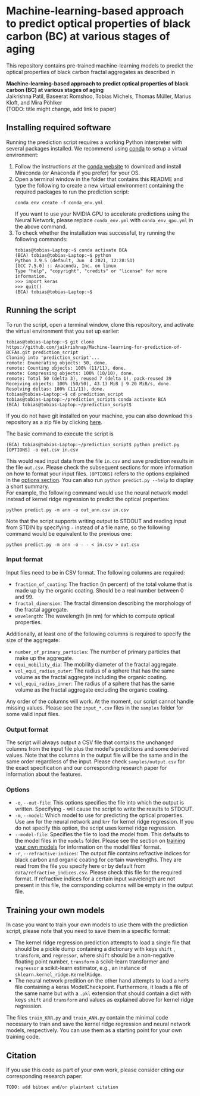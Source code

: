 # Machine-learning-based approach to predict optical properties of black carbon (BC) at various stages of aging
This repository contains pre-trained machine-learning models to predict the optical properties of black carbon fractal aggregates as described in

**Machine-learning-based approach to predict optical properties of black carbon (BC) at various stages of aging**  
Jaikrishna Patil, Baseerat Romshoo, Tobias Michels, Thomas Müller, Marius Kloft, and Mira Pöhlker  
(TODO: title might change, add link to paper)

## Installing required software
Running the prediction script requires a working Python interpreter with several packages installed. We recommend using [conda](https://conda.io/projects/conda/en/latest/index.html) to setup a virtual environment:
1. Follow the instructions at the [conda website](https://conda.io/projects/conda/en/latest/user-guide/install/index.html) to download and install Miniconda (or Anaconda if you prefer) for your OS.
2. Open a terminal window in the folder that contains this README and type the following to create a new virtual environment containing the required packages to run the prediction script:
   ```commandline
   conda env create -f conda_env.yml
   ```
   If you want to use your NVIDIA GPU to accelerate predictions using the Neural Network, please replace `conda_env.yml` with `conda_env_gpu.yml` in the above command.
3. To check whether the installation was successful, try running the following commands:
   ```commandline
   tobias@tobias-Laptop:~$ conda activate BCA
   (BCA) tobias@tobias-Laptop:~$ python
   Python 3.9.5 (default, Jun  4 2021, 12:28:51) 
   [GCC 7.5.0] :: Anaconda, Inc. on linux
   Type "help", "copyright", "credits" or "license" for more information.
   >>> import keras
   >>> quit()
   (BCA) tobias@tobias-Laptop:~$
   ```

## Running the script
To run the script, open a terminal window, clone this repository, and activate the virtual environment that you set up earlier:
```commandline
tobias@tobias-Laptop:~$ git clone https://github.com/jaikrishnap/Machine-learning-for-prediction-of-BCFAs.git prediction_script
Cloning into 'prediction_script'...
remote: Enumerating objects: 50, done.
remote: Counting objects: 100% (11/11), done.
remote: Compressing objects: 100% (10/10), done.
remote: Total 50 (delta 3), reused 7 (delta 1), pack-reused 39
Receiving objects: 100% (50/50), 43.13 MiB | 9.20 MiB/s, done.
Resolving deltas: 100% (11/11), done.
tobias@tobias-Laptop:~$ cd prediction_script
tobias@tobias-Laptop:~/prediction_script$ conda activate BCA
(BCA) tobias@tobias-Laptop:~/prediction_script$ 
```
If you do not have git installed on your machine, you can also download this repository as a zip file by clicking [here](https://github.com/jaikrishnap/Machine-learning-for-prediction-of-BCFAs/archive/refs/heads/main.zip).

The basic command to execute the script is
```commandline
(BCA) tobias@tobias-Laptop:~/prediction_script$ python predict.py [OPTIONS] -o out.csv in.csv
```
This would read input data from the file `in.csv` and save prediction results in the file `out.csv`. Please check the subsequent sections for more information on how to format your input files.
`[OPTIONS]` refers to the options explained in the [options section](#options). You can also run `python predict.py --help` to display a short summary.  
For example, the following command would use the neural network model instead of kernel ridge regression to predict the optical properties:
```commandline
python predict.py -m ann -o out_ann.csv in.csv
```

Note that the script supports writing output to STDOUT and reading input from STDIN by specifying `-` instead of a file name, so the following command would be equivalent to the previous one:
```commandline
python predict.py -m ann -o - - < in.csv > out.csv
```

### Input format
Input files need to be in CSV format. The following columns are required:
* `fraction_of_coating`: The fraction (in percent) of the total volume that is made up by the organic coating. Should be a real number between 0 and 99.
* `fractal_dimension`: The fractal dimension describing the morphology of the fractal aggregate.
* `wavelength`: The wavelength (in nm) for which to compute optical properties.

Additionally, at least one of the following columns is required to specify the size of the aggregate:
* `number_of_primary_particles`: The number of primary particles that make up the aggregate.
* `equi_mobility_dia`: The mobility diameter of the fractal aggregate.
* `vol_equi_radius_outer`: The radius of a sphere that has the same volume as the fractal aggregate including the organic coating.
* `vol_equi_radius_inner`: The radius of a sphere that has the same volume as the fractal aggregate excluding the organic coating.

Any order of the columns will work. At the moment, our script cannot handle missing values. Please see the `input_*.csv` files in the `samples` folder for some valid input files.

### Output format
The script will always output a CSV file that contains the unchanged columns from the input file plus the model's predictions and some derived values. Note that the columns in the output file will be the same and in the same order regardless of the input.
Please check `samples/output.csv` for the exact specification and our corresponding research paper for information about the features.

### Options
* `-o`, `--out-file`: This options specifies the file into which the output is written. Specifying `-` will cause the script to write the results to STDOUT.
* `-m`, `--model`: Which model to use for predicting the optical properties. Use `ann` for the neural network and `krr` for kernel ridge regression. If you do not specify this option, the script uses kernel ridge regression.
* `--model-file`: Specifies the file to load the model from. This defaults to the model files in the `models` folder. Please see the section on [training your own models](#training-your-own-models) for information on the model files' format.
* `-r`, `--refractive-indices`: The output file contains refractive indices for black carbon and organic coating for certain wavelengths. They are read from the file you specify here or by default from `data/refractive_indices.csv`. Please check this file for the required format. If refractive indices for a certain input wavelength are not present in this file, the corrsponding columns will be empty in the output file.

## Training your own models
In case you want to train your own models to use them with the prediction script, please note that you need to save them in a specific format:
* The kernel ridge regression prediction attempts to load a single file that should be a pickle dump containing a dictionary with keys `shift`
, `transform`, and `regressor`, where `shift` should be a non-negative floating point number, `transform` a scikit-learn transformer and `regressor` a scikit-learn estimator, e.g., an instance of `sklearn.kernel_ridge.KernelRidge`.
* The neural network predition on the other hand attempts to load a `hdf5` file containing a keras ModelCheckpoint. Furthermore, it loads a file of the same name but with a `.pkl` extension that should contain a dict with keys `shift` and `transform` and values as explained above for kernel ridge regression.

The files `train_KRR.py` and `train_ANN.py` contain the minimal code necessary to train and save the kernel ridge regression and neural network models, respectively. You can use them as a starting point for your own training code.

## Citation
If you use this code as part of your own work, please consider citing our corresponding research paper:
```
TODO: add bibtex and/or plaintext citation
```
